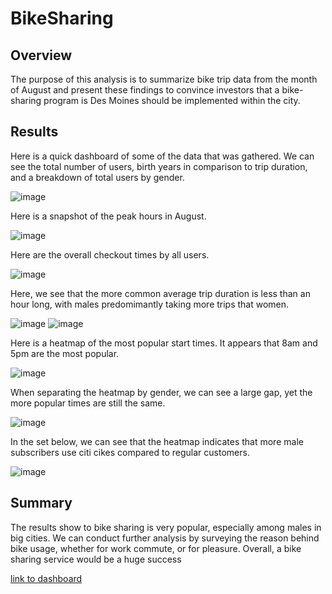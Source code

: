 # BikeSharing
## Overview
The purpose of this analysis is to summarize bike trip data from the month of August and present these findings to convince investors that a bike-sharing program is Des Moines should be implemented within the city.

## Results
Here is a quick dashboard of some of the data that was gathered. We can see the total number of users, birth years in comparison to trip duration, and a breakdown of total users by gender.

![image](https://user-images.githubusercontent.com/98003050/171300564-1de61f20-7cfb-4e9a-bc99-3b6a79eaa6c0.png)


Here is a snapshot of the peak hours in August.

![image](https://user-images.githubusercontent.com/98003050/171300672-6c9759ff-cb88-46ba-8001-d455f2565e47.png)


Here are the overall checkout times by all users.

![image](https://user-images.githubusercontent.com/98003050/171301587-fb8a355e-f5b5-4b49-9c6f-c735509ef4b5.png)


Here, we see that the more common average trip duration is less than an hour long, with males predomimantly taking more trips that women.

![image](https://user-images.githubusercontent.com/98003050/171300780-7a9b648a-d43a-4728-baf8-4fe887ff63c7.png)
![image](https://user-images.githubusercontent.com/98003050/171300871-ba1bbfe8-3ddf-4ad8-a01a-6246778f1a7d.png)

Here is a heatmap of the most popular start times. It appears that 8am and 5pm are the most popular. 

![image](https://user-images.githubusercontent.com/98003050/171300989-5194daaf-2b06-4eb4-b63e-a9fc06ba43f4.png)

When separating the heatmap by gender, we can see a large gap, yet the more popular times are still the same.

![image](https://user-images.githubusercontent.com/98003050/171301065-5f446587-8507-491b-b6f9-cc2542cd0d15.png)

In the set below, we can see that the heatmap indicates that more male subscribers use citi cikes compared to regular customers.

![image](https://user-images.githubusercontent.com/98003050/171301433-0ce93d5f-cd5c-4f9b-a9e7-886263aba768.png)

## Summary
The results show to bike sharing is very popular, especially among males in big cities. We can conduct further analysis by surveying the reason behind bike usage, whether for work commute, or for pleasure. Overall, a bike sharing service would be a huge success

[link to dashboard](https://public.tableau.com/app/profile/richard.jena/viz/CitiBikeTripDatabyGender/BikeTripsbyGender?publish=yes)

